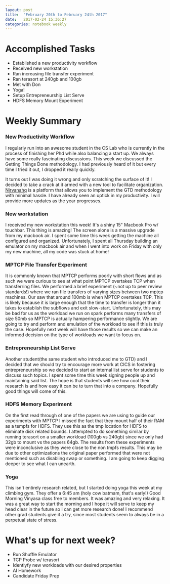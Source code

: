 ```yaml
---
layout: post
title:  "February 20th to February 24th 2017"
date:   2017-02-24 15:36:27
categories: notebook weekly
---
```


# Accomplished Tasks

- Established a new productivity workflow
- Received new workstation
- Ran increasing file transfer experiment
- Ran terasort at 240gb and 100gb
- Met with Don
- Yoga!
- Setup Entrepreneurship List Serve
- HDFS Memory Mount Experiment

# Weekly Summary

### New Productivity Workflow

I regularly run into an awesome student in the CS Lab who is currently in the process of 
finishing her Phd while also balancing a start up. We always have some really fascinating discussions.
This week we discussed the Getting Things Done methodology. I had previously heard of it but every
time I tried it out, I dropped it really quickly. 

It turns out I was doing it wrong and only scratching the surface of it! I decided to take a crack
at it armed with a new tool to facilitate organization. [Nirvanahq](https://www.nirvanahq.com/) is a 
platform that allows you to implement the GTD methodology with minimal hassle. I have already seen 
an uptick in my productivity. I will provide more updates as the year progresses.

### New workstation

I received my new workstation this week! It's a shiny 15" Macbook Pro w/ touchbar. This thing is amazing!
The screen alone is a massive upgrade from my macbook air. I spent some time this week getting the machine all configured and 
organized. Unfortunately, I spent all Thursday building an emulator on my macbook air and when I went into work on Friday with only 
my new machine, all my code was stuck at home!

### MPTCP File Transfer Experiment

It is commonly known that MPTCP performs poorly with short flows and as such we were curious to see at what point MPTCP
overtakes TCP when transferring files. We performed a brief experiment (~not up to peer review standards!) where we ran file transfers of varying sizes between two mptcp machines.
Our saw that around 100mb is when MPTCP overtakes TCP. This is likely because it is large enough that the time to transfer is longer than it takes to establish the subflows and exit slow-start. 
Unfortunately, this may be bad for us as the workload we run on spark performs many transfers of size 50mb so MPTCP is actually hampering performance slightly. We are going to try and perform and emulation
of the workload to see if this is truly the case. Hopefully next week will have those results so we can make an informed decision on the type of workloads we want to focus on.

### Entrepreneurship List Serve

Another student(the same student who introduced me to GTD) and I decided that we should try to encourage more work at CICS in fostering entrepreneurship so we decided to start an internal list serve 
for students to discuss such topics. I spent some time this week signing people up and maintaining said list. The hope is that students will see how cool their research is and how easy it can be to turn 
that into a company. Hopefully good things will come of this.

### HDFS Memory Experiment

On the first read through of one of the papers we are using to guide our experiments with MPTCP I missed the fact that they mount half of their RAM as a tempfs for HDFS. They use this as the 
tmp location for HDFS to eliminate disk related bounds. I attempted to do something similar by running terasort on a smaller workload (100gb vs 240gb) since we only had 32gb to mount vs the papers 64gb.
The results from these experiments were inconclusive as they were close to the non tmpfs results. This may be due to other optimizations the original paper performed that were not mentioned such as disabling
swap or something. I am going to keep digging deeper to see what I can unearth.


### Yoga

This isn't entirely research related, but I started doing yoga this week at my climbing gym. They offer a 6:45 am (holy cow batmam, that's early!) Good Morning Vinyasa class free to members. It was amazing 
and very relaxing. It was a great way to start the morning and I hope it will serve to keep my head clear in the future so I can get more research done! I recommend other grad students give it a try, since
most students seem to always be in a perpetual state of stress.


# What's up for next week?

- Run Shuffle Emulator
- TCP Probe w/ terasort
- Identiyfy new workloads with our desired properties
- AI Homework
- Candidate Friday Prep

